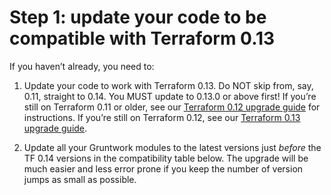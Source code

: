 # Step 1: update your code to be compatible with Terraform 0.13

If you haven’t already, you need to:

1.  Update your code to work with Terraform 0.13. Do NOT skip from, say, 0.11,
    straight to 0.14. You MUST update to 0.13.0 or above first! If you’re still
    on Terraform 0.11 or older, see our [Terraform 0.12 upgrade
    guide](https://docs.gruntwork.io/guides/upgrading-to-tf12-tg19/) for
    instructions. If you’re still on Terraform 0.12, see our [Terraform 0.13
    upgrade
    guide](/guides/stay-up-to-date/terraform/0-how-to-update-to-terraform-13/0-intro.md).

2.  Update all your Gruntwork modules to the latest versions just _before_ the
    TF 0.14 versions in the compatibility table below. The upgrade will be much
    easier and less error prone if you keep the number of version jumps as small
    as possible.


<!-- ##DOCS-SOURCER-START
{"sourcePlugin":"Local File Copier","hash":"5aa7ccacc179982be88c639b5e319552"}
##DOCS-SOURCER-END -->
